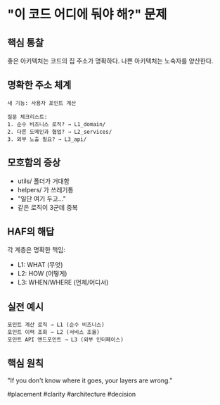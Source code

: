 # "이 코드 어디에 둬야 해?" 문제

## 핵심 통찰
좋은 아키텍처는 코드의 집 주소가 명확하다. 나쁜 아키텍처는 노숙자를 양산한다.

## 명확한 주소 체계
```
새 기능: 사용자 포인트 계산

질문 체크리스트:
1. 순수 비즈니스 로직? → L1_domain/
2. 다른 도메인과 협업? → L2_services/  
3. 외부 노출 필요? → L3_api/
```

## 모호함의 증상
- utils/ 폴더가 거대함
- helpers/ 가 쓰레기통
- "일단 여기 두고..."
- 같은 로직이 3군데 중복

## HAF의 해답
각 계층은 명확한 책임:
- L1: WHAT (무엇)
- L2: HOW (어떻게)
- L3: WHEN/WHERE (언제/어디서)

## 실전 예시
```
포인트 계산 로직 → L1 (순수 비즈니스)
포인트 이력 조회 → L2 (서비스 조율)
포인트 API 엔드포인트 → L3 (외부 인터페이스)
```

## 핵심 원칙
"If you don't know where it goes, your layers are wrong."

#placement #clarity #architecture #decision